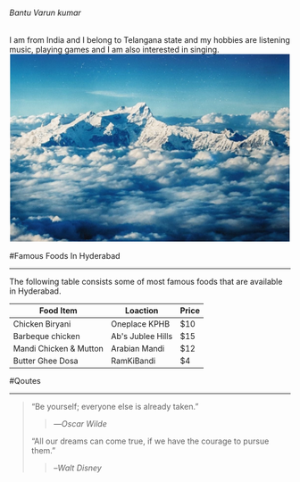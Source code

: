 ###### Bantu Varun kumar

I am from India and I belong to Telangana state and my hobbies are listening music, playing games and I am also interested  in singing.
![Himalayas](Himalayas_mid.jpg)



#Famous Foods In Hyderabad

---

The following table consists some of most famous foods that are available in Hyderabad.

| Food Item | Loaction | Price |
| --- | --- | --- |
| Chicken Biryani | Oneplace KPHB | $10 |
| Barbeque chicken | Ab's Jublee Hills | $15 |
| Mandi Chicken & Mutton | Arabian Mandi | $12 |
| Butter Ghee Dosa | RamKiBandi | $4 |



#Qoutes

---

> “Be yourself; everyone else is already taken.”
>> ―*Oscar Wilde*
>
> “All our dreams can come true, if we have the courage to pursue them.”
>> –*Walt Disney*
